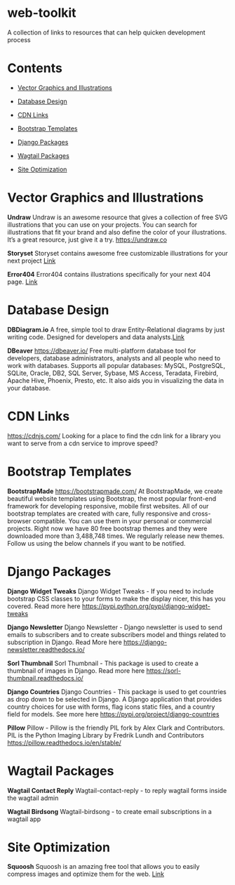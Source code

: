 # web-toolkit
A collection of links to resources that can help quicken development process

# Contents

- [Vector Graphics and Illustrations]()

- [Database Design](https://github.com/yeboah326/web-toolkit#database-design)

- [CDN Links](https://github.com/yeboah326/web-toolkit#cdn-links)

- [Bootstrap Templates](https://github.com/yeboah326/web-toolkit#bootstrap-templates)

- [Django Packages](https://github.com/yeboah326/web-toolkit#django-packages)

- [Wagtail Packages](https://github.com/yeboah326/web-toolkit#wagtail-packages)

- [Site Optimization]()


# Vector Graphics and Illustrations
**Undraw**
Undraw is an awesome resource that gives a collection of free SVG illustrations that you can use on your projects. You can search for illustrations that fit your brand and also define the color of your illustrations. It’s a great resource, just give it a try.
https://undraw.co

**Storyset**
Storyset contains awesome free customizable illustrations for your next project [Link](https://storyset.com/)

**Error404**
Error404 contains illustrations specifically for your next 404 page. [Link](https://error404.fun/)

# Database Design
**DBDiagram.io**
A free, simple tool to draw Entity-Relational diagrams by just writing code. Designed for developers and data analysts.[Link](https://dbdiagram.io/)

**DBeaver**
https://dbeaver.io/
Free multi-platform database tool for developers, database administrators, analysts and all people who need to work with databases. Supports all popular databases: MySQL, PostgreSQL, SQLite, Oracle, DB2, SQL Server, Sybase, MS Access, Teradata, Firebird, Apache Hive, Phoenix, Presto, etc.
It also aids you in visualizing the data in your database.



# CDN Links 
https://cdnjs.com/
Looking for a place to find the cdn link for a library you want to serve from a cdn service to improve speed?

# Bootstrap Templates
**BootstrapMade**
https://bootstrapmade.com/
At BootstrapMade, we create beautiful website templates using Bootstrap, the most popular front-end framework for developing responsive, mobile first websites. All of our bootstrap templates are created with care, fully responsive and cross-browser compatible. You can use them in your personal or commercial projects. Right now we have 80 free bootstrap themes and they were downloaded more than 3,488,748 times. We regularly release new themes. Follow us using the below channels if you want to be notified.

# Django Packages
**Django Widget Tweaks**
Django Widget Tweaks - If you need to include bootstrap CSS classes to your forms to make the display nicer, this has you covered. Read more here https://pypi.python.org/pypi/django-widget-tweaks

**Django Newsletter**
Django Newsletter - Django newsletter is used to send emails to subscribers and to create subscribers model and things related to subscription in Django. Read More here https://django-newsletter.readthedocs.io/

**Sorl Thumbnail**
Sorl Thumbnail - This package is used to create a thumbnail of images in Django. Read more here https://sorl-thumbnail.readthedocs.io/

**Django Countries**
Django Countries - This package is used to get countries as drop down to be selected in Django. A Django application that provides country choices for use with forms, flag icons static files, and a country field for models. See more here https://pypi.org/project/django-countries

**Pillow**
Pillow - Pillow is the friendly PIL fork by Alex Clark and Contributors. PIL is the Python Imaging Library by Fredrik Lundh and Contributors https://pillow.readthedocs.io/en/stable/

# Wagtail Packages
**Wagtail Contact Reply**
Wagtail-contact-reply - to reply wagtail forms inside the wagtail admin

**Wagtail Birdsong**
Wagtail-birdsong - to create email subscriptions in a wagtail app
 

# Site Optimization
**Squoosh**
Squoosh is an amazing free tool that allows you to easily compress images and optimize them for the web. [Link](https://squoosh.app/)
